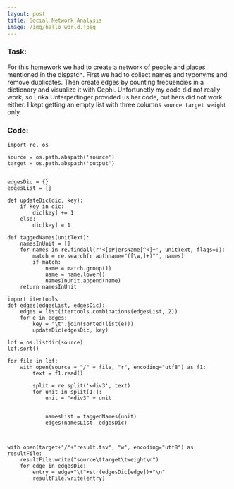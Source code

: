 ```yaml
---
layout: post
title: Social Network Analysis
image: /img/hello_world.jpeg
---
```

### Task:
For this homework we had to create a network of people and places mentioned in the dispatch. First we had to collect names and typonyms
and remove duplicates. Then create edges by counting frequencies in a dictionary and visualize it with Gephi. Unfortunetly my code did
not really work, so Erika Unterpertinger provided us her code, but hers did not work either. I kept getting an empty list with three 
columns ``source target weight`` only.
### Code:
```
import re, os

source = os.path.abspath('source')
target = os.path.abspath('output')


edgesDic = {} 
edgesList = []

def updateDic(dic, key): 
	if key in dic:
		dic[key] += 1
	else:
		dic[key] = 1
	
def taggedNames(unitText):
	namesInUnit = [] 
	for names in re.findall(r'<[pP]ersName[^<]+', unitText, flags=0):
		match = re.search(r'authname="([\w,]+)"', names)
		if match:
			name = match.group(1) 													
			name = name.lower()
			namesInUnit.append(name)
	return namesInUnit

import itertools 
def edges(edgesList, edgesDic):
	edges = list(itertools.combinations(edgesList, 2))
	for e in edges:
		key = "\t".join(sorted(list(e)))
		updateDic(edgesDic, key)	

lof = os.listdir(source)
lof.sort()

for file in lof:
	with open(source + "/" + file, "r", encoding="utf8") as f1:
		text = f1.read()
			
		split = re.split('<div3', text)
		for unit in split[1:]:
			unit = "<div3" + unit		
			
			
			namesList = taggedNames(unit)		
			edges(namesList, edgesDic)
			


with open(target+"/"+"result.tsv", "w", encoding="utf8") as resultFile:
	resultFile.write("source\ttarget\tweight\n")
	for edge in edgesDic:
		entry = edge+"\t"+str(edgesDic[edge])+"\n"
		resultFile.write(entry)
```
